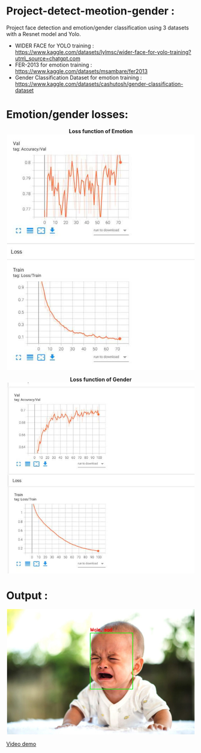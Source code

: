 ﻿# ﻿Project-detect-meotion-gender :

Project face detection and emotion/gender classification using 3 datasets with a Resnet model and Yolo.

* WIDER FACE for YOLO training : https://www.kaggle.com/datasets/lylmsc/wider-face-for-yolo-training?utm\_source=chatgpt.com
* FER-2013 for emotion training : https://www.kaggle.com/datasets/msambare/fer2013
* Gender Classification Dataset for emotion training : https://www.kaggle.com/datasets/cashutosh/gender-classification-dataset

# Emotion/gender losses:
<p align="center">
  <b>Loss function of Emotion</b><br>
  <img src="tensorboard/image_function_loss_emotion.jpg" alt="Loss function of Emotion" width="500"/>
</p>

<p align="center">
  <b>Loss function of Gender</b><br>
  <img src="tensorboard_gender/image_function_loss_gender.jpg" alt="Loss function of Gender" width="500"/>
</p>

# Output :
<p align="center">
  <img src="test/output/cry.jpg"width="500"/>
</p>

[Video demo](test/output/result_video.mp4)
